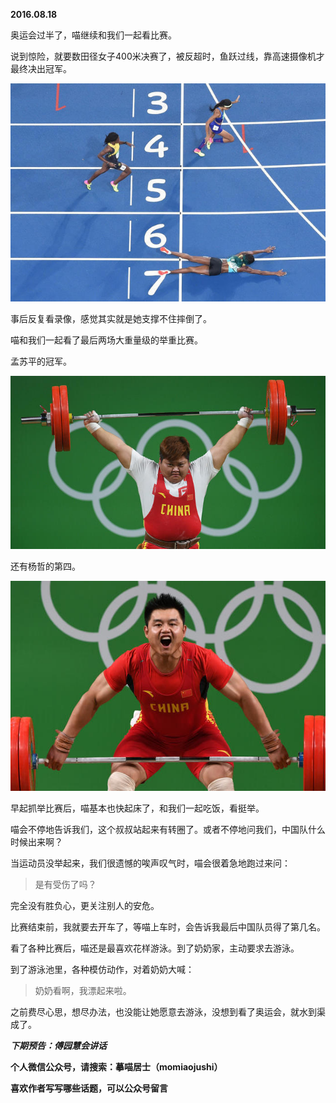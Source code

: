 
          
            
**2016.08.18**

奥运会过半了，喵继续和我们一起看比赛。

说到惊险，就要数田径女子400米决赛了，被反超时，鱼跃过线，靠高速摄像机才最终决出冠军。




![](img/51001-3168d091970762e5.jpg)




事后反复看录像，感觉其实就是她支撑不住摔倒了。

喵和我们一起看了最后两场大重量级的举重比赛。

孟苏平的冠军。




![](img/51001-2df2e51de59f8a09.jpg)




还有杨哲的第四。




![](img/51001-3584086fdfdd7d72.jpg)




早起抓举比赛后，喵基本也快起床了，和我们一起吃饭，看挺举。

喵会不停地告诉我们，这个叔叔站起来有转圈了。或者不停地问我们，中国队什么时候出来啊？

当运动员没举起来，我们很遗憾的唉声叹气时，喵会很着急地跑过来问：
>是有受伤了吗？



完全没有胜负心，更关注别人的安危。

比赛结束前，我就要去开车了，等喵上车时，会告诉我最后中国队员得了第几名。

看了各种比赛后，喵还是最喜欢花样游泳。到了奶奶家，主动要求去游泳。

到了游泳池里，各种模仿动作，对着奶奶大喊：
>奶奶看啊，我漂起来啦。



之前费尽心思，想尽办法，也没能让她愿意去游泳，没想到看了奥运会，就水到渠成了。


***下期预告：傅园慧会讲话***


**个人微信公众号，请搜索：摹喵居士（momiaojushi）**

**喜欢作者写写哪些话题，可以公众号留言**

          
        